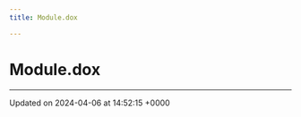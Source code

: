```yaml
---
title: Module.dox

---
```


# Module.dox








-------------------------------

Updated on 2024-04-06 at 14:52:15 +0000
